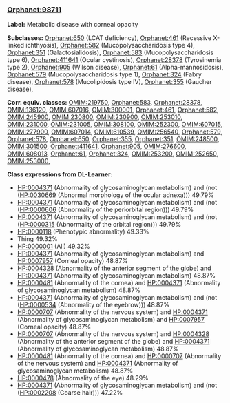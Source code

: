 
### [Orphanet:98711](http://www.orpha.net/ORDO/Orphanet_98711)
**Label:** Metabolic disease with corneal opacity

**Subclasses:** [Orphanet:650](http://www.orpha.net/ORDO/Orphanet_650) (LCAT deficiency), [Orphanet:461](http://www.orpha.net/ORDO/Orphanet_461) (Recessive X-linked ichthyosis), [Orphanet:582](http://www.orpha.net/ORDO/Orphanet_582) (Mucopolysaccharidosis type 4), [Orphanet:351](http://www.orpha.net/ORDO/Orphanet_351) (Galactosialidosis), [Orphanet:583](http://www.orpha.net/ORDO/Orphanet_583) (Mucopolysaccharidosis type 6), [Orphanet:411641](http://www.orpha.net/ORDO/Orphanet_411641) (Ocular cystinosis), [Orphanet:28378](http://www.orpha.net/ORDO/Orphanet_28378) (Tyrosinemia type 2), [Orphanet:905](http://www.orpha.net/ORDO/Orphanet_905) (Wilson disease), [Orphanet:61](http://www.orpha.net/ORDO/Orphanet_61) (Alpha-mannosidosis), [Orphanet:579](http://www.orpha.net/ORDO/Orphanet_579) (Mucopolysaccharidosis type 1), [Orphanet:324](http://www.orpha.net/ORDO/Orphanet_324) (Fabry disease), [Orphanet:578](http://www.orpha.net/ORDO/Orphanet_578) (Mucolipidosis type IV), [Orphanet:355](http://www.orpha.net/ORDO/Orphanet_355) (Gaucher disease), 

**Corr. equiv. classes:** [OMIM:219750](http://purl.obolibrary.org/obo/OMIM_219750), [Orphanet:583](http://www.orpha.net/ORDO/Orphanet_583), [Orphanet:28378](http://www.orpha.net/ORDO/Orphanet_28378), [OMIM:136120](http://purl.obolibrary.org/obo/OMIM_136120), [OMIM:607016](http://purl.obolibrary.org/obo/OMIM_607016), [OMIM:300001](http://purl.obolibrary.org/obo/OMIM_300001), [Orphanet:461](http://www.orpha.net/ORDO/Orphanet_461), [Orphanet:582](http://www.orpha.net/ORDO/Orphanet_582), [OMIM:245900](http://purl.obolibrary.org/obo/OMIM_245900), [OMIM:230800](http://purl.obolibrary.org/obo/OMIM_230800), [OMIM:230900](http://purl.obolibrary.org/obo/OMIM_230900), [OMIM:253010](http://purl.obolibrary.org/obo/OMIM_253010), [OMIM:231000](http://purl.obolibrary.org/obo/OMIM_231000), [OMIM:231005](http://purl.obolibrary.org/obo/OMIM_231005), [OMIM:308100](http://purl.obolibrary.org/obo/OMIM_308100), [OMIM:252300](http://purl.obolibrary.org/obo/OMIM_252300), [OMIM:607015](http://purl.obolibrary.org/obo/OMIM_607015), [OMIM:277900](http://purl.obolibrary.org/obo/OMIM_277900), [OMIM:607014](http://purl.obolibrary.org/obo/OMIM_607014), [OMIM:610539](http://purl.obolibrary.org/obo/OMIM_610539), [OMIM:256540](http://purl.obolibrary.org/obo/OMIM_256540), [Orphanet:579](http://www.orpha.net/ORDO/Orphanet_579), [Orphanet:578](http://www.orpha.net/ORDO/Orphanet_578), [Orphanet:650](http://www.orpha.net/ORDO/Orphanet_650), [Orphanet:355](http://www.orpha.net/ORDO/Orphanet_355), [Orphanet:351](http://www.orpha.net/ORDO/Orphanet_351), [OMIM:248500](http://purl.obolibrary.org/obo/OMIM_248500), [OMIM:301500](http://purl.obolibrary.org/obo/OMIM_301500), [Orphanet:411641](http://www.orpha.net/ORDO/Orphanet_411641), [Orphanet:905](http://www.orpha.net/ORDO/Orphanet_905), [OMIM:276600](http://purl.obolibrary.org/obo/OMIM_276600), [OMIM:608013](http://purl.obolibrary.org/obo/OMIM_608013), [Orphanet:61](http://www.orpha.net/ORDO/Orphanet_61), [Orphanet:324](http://www.orpha.net/ORDO/Orphanet_324), [OMIM:253200](http://purl.obolibrary.org/obo/OMIM_253200), [OMIM:252650](http://purl.obolibrary.org/obo/OMIM_252650), [OMIM:253000](http://purl.obolibrary.org/obo/OMIM_253000), 

**Class expressions from DL-Learner:**

- [HP:0004371](http://purl.obolibrary.org/obo/HP_0004371) (Abnormality of glycosaminoglycan metabolism) and (not ([HP:0030669](http://purl.obolibrary.org/obo/HP_0030669) (Abnormal morphology of the ocular adnexa))) 49.79%
- [HP:0004371](http://purl.obolibrary.org/obo/HP_0004371) (Abnormality of glycosaminoglycan metabolism) and (not ([HP:0000606](http://purl.obolibrary.org/obo/HP_0000606) (Abnormality of the periorbital region))) 49.79%
- [HP:0004371](http://purl.obolibrary.org/obo/HP_0004371) (Abnormality of glycosaminoglycan metabolism) and (not ([HP:0000315](http://purl.obolibrary.org/obo/HP_0000315) (Abnormality of the orbital region))) 49.79%
- [HP:0000118](http://purl.obolibrary.org/obo/HP_0000118) (Phenotypic abnormality) 49.33%
- Thing 49.32%
- [HP:0000001](http://purl.obolibrary.org/obo/HP_0000001) (All) 49.32%
- [HP:0004371](http://purl.obolibrary.org/obo/HP_0004371) (Abnormality of glycosaminoglycan metabolism) and [HP:0007957](http://purl.obolibrary.org/obo/HP_0007957) (Corneal opacity) 48.87%
- [HP:0004328](http://purl.obolibrary.org/obo/HP_0004328) (Abnormality of the anterior segment of the globe) and [HP:0004371](http://purl.obolibrary.org/obo/HP_0004371) (Abnormality of glycosaminoglycan metabolism) 48.87%
- [HP:0000481](http://purl.obolibrary.org/obo/HP_0000481) (Abnormality of the cornea) and [HP:0004371](http://purl.obolibrary.org/obo/HP_0004371) (Abnormality of glycosaminoglycan metabolism) 48.87%
- [HP:0004371](http://purl.obolibrary.org/obo/HP_0004371) (Abnormality of glycosaminoglycan metabolism) and (not ([HP:0000534](http://purl.obolibrary.org/obo/HP_0000534) (Abnormality of the eyebrow))) 48.87%
- [HP:0000707](http://purl.obolibrary.org/obo/HP_0000707) (Abnormality of the nervous system) and [HP:0004371](http://purl.obolibrary.org/obo/HP_0004371) (Abnormality of glycosaminoglycan metabolism) and [HP:0007957](http://purl.obolibrary.org/obo/HP_0007957) (Corneal opacity) 48.87%
- [HP:0000707](http://purl.obolibrary.org/obo/HP_0000707) (Abnormality of the nervous system) and [HP:0004328](http://purl.obolibrary.org/obo/HP_0004328) (Abnormality of the anterior segment of the globe) and [HP:0004371](http://purl.obolibrary.org/obo/HP_0004371) (Abnormality of glycosaminoglycan metabolism) 48.87%
- [HP:0000481](http://purl.obolibrary.org/obo/HP_0000481) (Abnormality of the cornea) and [HP:0000707](http://purl.obolibrary.org/obo/HP_0000707) (Abnormality of the nervous system) and [HP:0004371](http://purl.obolibrary.org/obo/HP_0004371) (Abnormality of glycosaminoglycan metabolism) 48.87%
- [HP:0000478](http://purl.obolibrary.org/obo/HP_0000478) (Abnormality of the eye) 48.29%
- [HP:0004371](http://purl.obolibrary.org/obo/HP_0004371) (Abnormality of glycosaminoglycan metabolism) and (not ([HP:0002208](http://purl.obolibrary.org/obo/HP_0002208) (Coarse hair))) 47.22%


